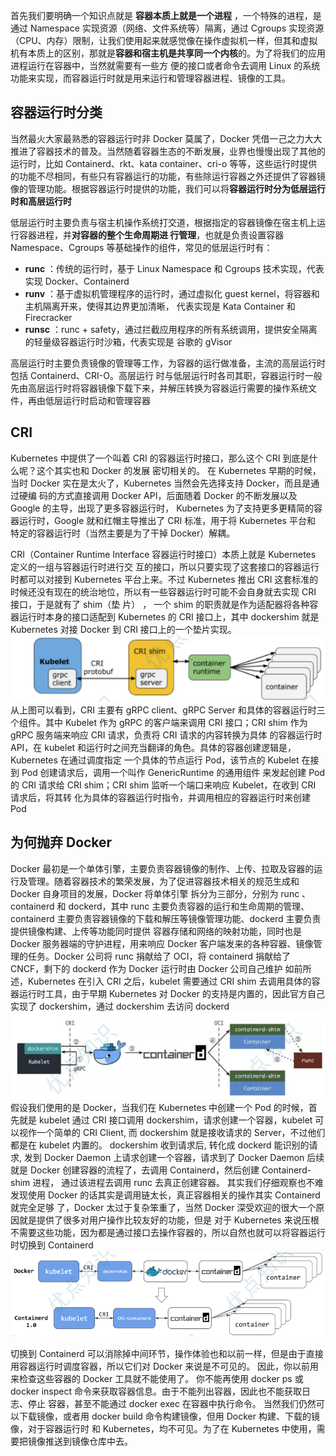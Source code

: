 首先我们要明确一个知识点就是 **容器本质上就是一个进程** ，一个特殊的进程，是通过 Namespace 实现资源（网络、文件系统等）隔离，通过 Cgroups 实现资源（CPU、内存）限制，让我们使用起来就感觉像在操作虚拟机一样，但其和虚拟机有本质上的区别，那就是**容器和宿主机是共享同一个内核**的。为了将我们的应用进程运行在容器中，当然就需要有一些方
便的接口或者命令去调用 Linux 的系统功能来实现，而容器运行时就是用来运行和管理容器进程、镜像的工具。

## 容器运行时分类
当然最火大家最熟悉的容器运行时非 Docker 莫属了，Docker 凭借一己之力大大推进了容器技术的普及。当然随着容器生态的不断发展，业界也慢慢出现了其他的运行时，比如 Containerd、rkt、kata container、cri-o 等等，这些运行时提供的功能不尽相同，有些只有容器运行的功能，有些除运行容器之外还提供了容器镜像的管理功能。根据容器运行时提供的功能，我们可以将**容器运行时分为低层运行时和高层运行时**

低层运行时主要负责与宿主机操作系统打交道，根据指定的容器镜像在宿主机上运行容器进程，并**对容器的整个生命周期进
行管理**，也就是负责设置容器 Namespace、Cgroups 等基础操作的组件，常见的低层运行时有：
- **runc** ：传统的运行时，基于 Linux Namespace 和 Cgroups 技术实现，代表实现 Docker、Containerd
- **runv** ：基于虚拟机管理程序的运行时，通过虚拟化 guest kernel，将容器和主机隔离开来，使得其边界更加清晰，
代表实现是 Kata Container 和 Firecracker
- **runsc** ：runc + safety，通过拦截应用程序的所有系统调用，提供安全隔离的轻量级容器运行时沙箱，代表实现是
谷歌的 gVisor

高层运行时主要负责镜像的管理等工作，为容器的运行做准备，主流的高层运行时包括 Containerd、CRI-O。高层运行
时与低层运行时各司其职，容器运行时一般先由高层运行时将容器镜像下载下来，并解压转换为容器运行需要的操作系统文
件，再由低层运行时启动和管理容器

## CRI
Kubernetes 中提供了一个叫着 CRI 的容器运行时接口，那么这个 CRI 到底是什么呢？这个其实也和 Docker 的发展
密切相关的。
在 Kubernetes 早期的时候，当时 Docker 实在是太火了，Kubernetes 当然会先选择支持 Docker，而且是通过硬编
码的方式直接调用 Docker API，后面随着 Docker 的不断发展以及 Google 的主导，出现了更多容器运行时，
Kubernetes 为了支持更多更精简的容器运行时，Google 就和红帽主导推出了 CRI 标准，用于将 Kubernetes 平台和
特定的容器运行时（当然主要是为了干掉 Docker）解耦。

CRI（Container Runtime Interface 容器运行时接口）本质上就是 Kubernetes 定义的一组与容器运行时进行交
互的接口，所以只要实现了这套接口的容器运行时都可以对接到 Kubernetes 平台上来。不过 Kubernetes 推出 CRI
这套标准的时候还没有现在的统治地位，所以有一些容器运行时可能不会自身就去实现 CRI 接口，于是就有了 shim（垫
片） ， 一个 shim 的职责就是作为适配器将各种容器运行时本身的接口适配到 Kubernetes 的 CRI 接口上，其中
dockershim 就是 Kubernetes 对接 Docker 到 CRI 接口上的一个垫片实现。
![](2023-02-21-15-50-32.png)
从上图可以看到，CRI 主要有 gRPC client、gRPC Server 和具体的容器运行时三个组件。其中 Kubelet 作为
gRPC 的客户端来调用 CRI 接口；CRI shim 作为 gRPC 服务端来响应 CRI 请求，负责将 CRI 请求的内容转换为具体
的容器运行时 API，在 kubelet 和运行时之间充当翻译的角色。具体的容器创建逻辑是，Kubernetes 在通过调度指定
一个具体的节点运行 Pod，该节点的 Kubelet 在接到 Pod 创建请求后，调用一个叫作 GenericRuntime 的通用组件
来发起创建 Pod 的 CRI 请求给 CRI shim；CRI shim 监听一个端口来响应 Kubelet，在收到 CRI 请求后，将其转
化为具体的容器运行时指令，并调用相应的容器运行时来创建 Pod
## 为何抛弃 Docker
Docker 最初是一个单体引擎，主要负责容器镜像的制作、上传、拉取及容器的运
行及管理。随着容器技术的繁荣发展，为了促进容器技术相关的规范生成和 Docker 自身项目的发展，Docker 将单体引擎
拆分为三部分，分别为 runc 、containerd 和 dockerd，其中 runc 主要负责容器的运行和生命周期的管理、
containerd 主要负责容器镜像的下载和解压等镜像管理功能、dockerd 主要负责提供镜像构建、上传等功能同时提供
容器存储和网络的映射功能，同时也是 Docker 服务器端的守护进程，用来响应 Docker 客户端发来的各种容器、镜像管
理的任务。Docker 公司将 runc 捐献给了 OCI，将 containerd 捐献给了 CNCF，剩下的 dockerd 作为 Docker
运行时由 Docker 公司自己维护
如前所述，Kubernetes 在引入 CRI 之后，kubelet 需要通过 CRI shim 去调用具体的容器运行时工具，由于早期
Kubernetes 对 Docker 的支持是内置的，因此官方自己实现了 dockershim，通过 dockershim 去访问 dockerd
![](2023-02-21-16-06-54.png)
假设我们使用的是 Docker，当我们在 Kubernetes 中创建一个 Pod 的时候，首先就是 kubelet 通过 CRI 接口调用
dockershim，请求创建一个容器，kubelet 可以视作一个简单的 CRI Client, 而 dockershim 就是接收请求的
Server，不过他们都是在 kubelet 内置的。
dockershim 收到请求后, 转化成 dockerd 能识别的请求, 发到 Docker Daemon 上请求创建一个容器，请求到了
Docker Daemon 后续就是 Docker 创建容器的流程了，去调用 Containerd，然后创建 Containerd-shim 进程，
通过该进程去调用 runc 去真正创建容器。
其实我们仔细观察也不难发现使用 Docker 的话其实是调用链太长，真正容器相关的操作其实 Containerd 就完全足够
了，Docker 太过于复杂笨重了，当然 Docker 深受欢迎的很大一个原因就是提供了很多对用户操作比较友好的功能，但是
对于 Kubernetes 来说压根不需要这些功能，因为都是通过接口去操作容器的，所以自然也就可以将容器运行时切换到
Containerd 
![](2023-02-21-16-08-55.png)

切换到 Containerd 可以消除掉中间环节，操作体验也和以前一样，但是由于直接用容器运行时调度容器，所以它们对
Docker 来说是不可见的。 因此，你以前用来检查这些容器的 Docker 工具就不能使用了。
你不能再使用 docker ps 或 docker inspect 命令来获取容器信息。由于不能列出容器，因此也不能获取日志、停止
容器，甚至不能通过 docker exec 在容器中执行命令。
当然我们仍然可以下载镜像，或者用 docker build 命令构建镜像，但用 Docker 构建、下载的镜像，对于容器运行时
和 Kubernetes，均不可见。为了在 Kubernetes 中使用，需要把镜像推送到镜像仓库中去。